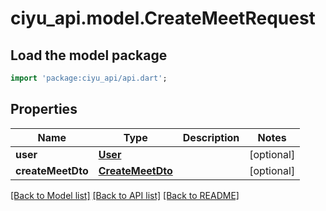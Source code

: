 # ciyu_api.model.CreateMeetRequest

## Load the model package
```dart
import 'package:ciyu_api/api.dart';
```

## Properties
Name | Type | Description | Notes
------------ | ------------- | ------------- | -------------
**user** | [**User**](User.md) |  | [optional] 
**createMeetDto** | [**CreateMeetDto**](CreateMeetDto.md) |  | [optional] 

[[Back to Model list]](../README.md#documentation-for-models) [[Back to API list]](../README.md#documentation-for-api-endpoints) [[Back to README]](../README.md)


